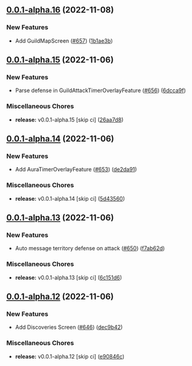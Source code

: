 ## [0.0.1-alpha.16](https://github.com/Wynntils/Artemis/compare/v0.0.1-alpha.15...v0.0.1-alpha.16) (2022-11-08)


### New Features

* Add GuildMapScreen ([#657](https://github.com/Wynntils/Artemis/issues/657)) ([1b1ae3b](https://github.com/Wynntils/Artemis/commit/1b1ae3b3331293a23014a1fc16839609bc2515ef))

## [0.0.1-alpha.15](https://github.com/Wynntils/Artemis/compare/v0.0.1-alpha.14...v0.0.1-alpha.15) (2022-11-06)


### New Features

* Parse defense in GuildAttackTimerOverlayFeature ([#656](https://github.com/Wynntils/Artemis/issues/656)) ([6dcca9f](https://github.com/Wynntils/Artemis/commit/6dcca9f779088322d1343d596607b8899305efa2))


### Miscellaneous Chores

* **release:** v0.0.1-alpha.15 [skip ci] ([26aa7d8](https://github.com/Wynntils/Artemis/commit/26aa7d8f7aeb4add2caf5a35523124890b8545dc))

## [0.0.1-alpha.14](https://github.com/Wynntils/Artemis/compare/v0.0.1-alpha.13...v0.0.1-alpha.14) (2022-11-06)


### New Features

* Add AuraTimerOverlayFeature ([#653](https://github.com/Wynntils/Artemis/issues/653)) ([de2da91](https://github.com/Wynntils/Artemis/commit/de2da914d6899325946060827eb967be989edbaa))


### Miscellaneous Chores

* **release:** v0.0.1-alpha.14 [skip ci] ([5d43560](https://github.com/Wynntils/Artemis/commit/5d43560e9bad30d3b423aecfa0a50d91b7e80d46))

## [0.0.1-alpha.13](https://github.com/Wynntils/Artemis/compare/v0.0.1-alpha.12...v0.0.1-alpha.13) (2022-11-06)


### New Features

* Auto message territory defense on attack ([#650](https://github.com/Wynntils/Artemis/issues/650)) ([f7ab62d](https://github.com/Wynntils/Artemis/commit/f7ab62d426bc75d08c557c154392fcbfa58e9014))


### Miscellaneous Chores

* **release:** v0.0.1-alpha.13 [skip ci] ([6c151d6](https://github.com/Wynntils/Artemis/commit/6c151d68c31e820f8b09327963d7d401cf186a3b))

## [0.0.1-alpha.12](https://github.com/Wynntils/Artemis/compare/v0.0.1-alpha.11...v0.0.1-alpha.12) (2022-11-06)


### New Features

* Add Discoveries Screen ([#646](https://github.com/Wynntils/Artemis/issues/646)) ([dec9b42](https://github.com/Wynntils/Artemis/commit/dec9b42fdd22f4862181795373b976491eb613b0))


### Miscellaneous Chores

* **release:** v0.0.1-alpha.12 [skip ci] ([e90846c](https://github.com/Wynntils/Artemis/commit/e90846cea7ae391466133e9a7171418362c217ee))

